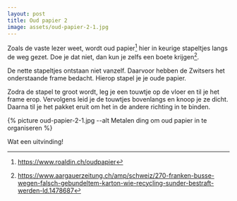 ```yaml
---
layout: post
title: Oud papier 2
image: assets/oud-papier-2-1.jpg
---
```


Zoals de vaste lezer weet, wordt oud papier[^1] hier in keurige stapeltjes langs de weg gezet. Doe je dat niet, dan kun je zelfs een boete krijgen[^2].

De nette stapeltjes ontstaan niet vanzelf. Daarvoor hebben de Zwitsers het onderstaande frame bedacht. Hierop stapel je je oude papier.

Zodra de stapel te groot wordt, leg je een touwtje op de vloer en til je het frame erop. Vervolgens leid je de touwtjes bovenlangs en knoop je ze dicht. Daarna til je het pakket eruit om het in de andere richting in te binden.

{% picture oud-papier-2-1.jpg --alt Metalen ding om oud papier in te organiseren %}

Wat een uitvinding!

[^1]: <https://www.roaldin.ch/oudpapier>
[^2]: <https://www.aargauerzeitung.ch/amp/schweiz/270-franken-busse-wegen-falsch-gebundeltem-karton-wie-recycling-sunder-bestraft-werden-ld.1478687>
